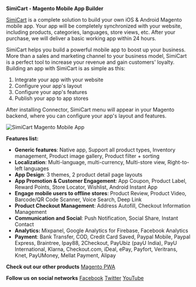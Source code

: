 <b>SimiCart - Magento Mobile App Builder</b>
 
<a href="https://www.simicart.com/native-app.html/?utm_campaign=optimize&utm_source=github&utm_medium=referral&utm_content=nativem1">SimiCart</a> is a complete solution to build your own iOS & Android Magento mobile app. Your app will be completely synchronized with your website, including products, categories, languages, store views, etc. After your purchase, we will deliver a basic working app within 24 hours.
 
SimiCart helps you build a powerful mobile app to boost up your business. More than a sales and marketing channel to your business model, SimiCart is a perfect tool to increase your revenue and gain customers' loyalty. Building an app with SimiCart is as simple as this:
 
1. Integrate your app with your website 
2. Configure your app's layout 
3. Configure your app's features 
4. Publish your app to app stores 
 
After installing Connector, SimiCart menu will appear in your Magento backend, where you can configure your app's layout and features.
 
<img src="https://www.simicart.com/pwa/static/media/magento-mobile-app.3d02e4ff.png" alt="SimiCart Magento Mobile App">

<b>Features list:</b>
<br>
<ul>
<li><strong>Generic features</strong>:&nbsp;Native app, Support all product types, Inventory management, Product image gallery, Product filter + sorting</li>
<li><strong>Localization</strong>:&nbsp;Multi-language, multi-currency, Multi-store view, Right-to-left languages</li>
<li><strong>App Design</strong>:&nbsp;3 themes, 2 product detail page layouts</li>
<li><strong>App Promotion &amp; Customer Engagement</strong>:&nbsp;App Coupon, Product Label, Reward Points, Store Locator, Wishlist, Android Instant App</li>
<li><strong>Engage mobile users to offline stores</strong>:&nbsp;Product Review, Product Video, Barcode/QR Code Scanner, Voice Search, Deep Link</li>
<li><strong>Product Checkout Management</strong>:&nbsp;Address Autofill, Checkout Information Management</li>
<li><strong>Communication and Social</strong>:&nbsp;Push Notification, Social Share, Instant Contact</li>
<li><strong>Analytics:&nbsp;</strong>Mixpanel,&nbsp;Google Analytics for Firebase, Facebook Analytics</li>
<li><strong>Payment</strong>:&nbsp;Bank Transfer, COD, Credit Card Saved, Paypal Mobile, Paypal Express, Braintree, Ipay88, 2Checkout, PayUbiz (payU India), PayU International, Klarna, Checkout.com, iDeal, ePay, Payfort, Veritrans, Knet, PayUMoney, Mellat Payment, Alipay</li>
</ul>

<b>Check out our other products</b>
<a href="https://github.com/Simicart/pwacommerce">Magento PWA</a>


<b>Follow us on social networks</b>
<a href="https://www.facebook.com/simicart/">Facebook</a>
<a href="http://twitter.com/SimiCart/">Twitter</a>
<a href="https://www.youtube.com/c/SimiCartChannel/">YouTube</a>
